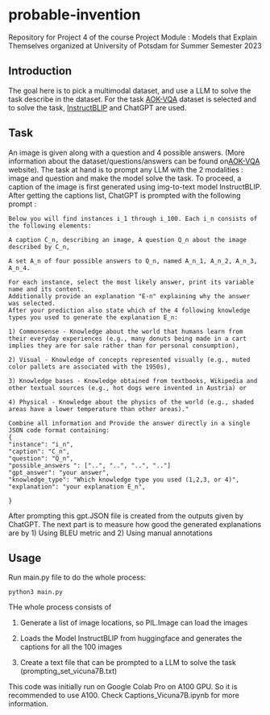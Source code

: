 # probable-invention
Repository for Project 4 of the course Project Module : Models that Explain Themselves organized at University of Potsdam for Summer Semester 2023

## Introduction

The goal here is to pick a multimodal dataset, and use a LLM to solve the task describe in the dataset. For the task [AOK-VQA](https://allenai.org/project/a-okvqa/home) dataset is selected and to solve the task, [InstructBLIP](https://huggingface.co/docs/transformers/main/model_doc/instructblip) and ChatGPT are used.

## Task
An image is given along with a question and 4 possible answers. (More information about the dataset/questions/answers can be found on[AOK-VQA](https://allenai.org/project/a-okvqa/home) website). The task at hand is to prompt any LLM with the 2 modalities : image and question and make the model solve the task. To proceed, a caption of the image is first generated using img-to-text model InstructBLIP. After getting the captions list, ChatGPT is prompted with the following prompt :

```
Below you will find instances i_1 through i_100. Each i_n consists of the following elements: 

A caption C_n, describing an image, A question Q_n about the image described by C_n, 

A set A_n of four possible answers to Q_n, named A_n_1, A_n_2, A_n_3, A_n_4. 

For each instance, select the most likely answer, print its variable name and its content. 
Additionally provide an explanation "E-n" explaining why the answer was selected. 
After your prediction also state which of the 4 following knowledge types you used to generate the explanation E_n: 

1) Commonsense - Knowledge about the world that humans learn from their everyday experiences (e.g., many donuts being made in a cart implies they are for sale rather than for personal consumption),

2) Visual - Knowledge of concepts represented visually (e.g., muted color pallets are associated with the 1950s), 

3) Knowledge bases - Knowledge obtained from textbooks, Wikipedia and other textual sources (e.g., hot dogs were invented in Austria) or 

4) Physical - Knowledge about the physics of the world (e.g., shaded areas have a lower temperature than other areas)." 

Combine all information and Provide the answer directly in a single JSON code format containing: 
{
"instance": "i_n",
"caption": "C_n",
"question": "Q_n",
"possible_answers ": ["..", "..", "..", ".."]
"gpt_answer": "your answer",
"knowledge_type": "Which knowledge type you used (1,2,3, or 4)",
"explanation": "your explanation E_n",
 
} 

```
After prompting this gpt.JSON file is created from the outputs given by ChatGPT. The next part is to measure how good the generated explanations are by 1) Using BLEU metric and 2) Using manual annotations

## Usage

Run main.py file to do the whole process:

```
python3 main.py
```

THe whole process consists of

1) Generate a list of image locations, so PIL.Image can load the images

2) Loads the Model InstructBLIP from huggingface and generates the captions for all the 100 images

3) Create a text file that can be prompted to a LLM to solve the task (prompting_set_vicuna7B.txt)

This code was initially run on Google Colab Pro on A100 GPU. So it is recommended to use A100. Check Captions_Vicuna7B.ipynb for more information. 
